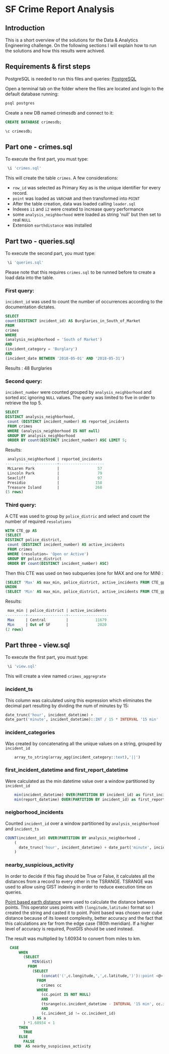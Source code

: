 # SF Crime Report Analysis


## Introduction

This is a short overview of the solutions for the Data & Analytics Engineering challenge. On the following sections I will explain how to run the solutions and how this results were achived.


## Requirements & first steps

PostgreSQL is needed to run this files and queries: [PostgreSQL](https://www.postgresql.org/) 

Open a terminal tab on the folder where the files are located and login to the default database running:
```bash
psql postgres
```
Create a new DB named crimesdb and connect to it:
```sql
CREATE DATABASE crimesdb;
```
```sql
\c crimesdb;
```
## Part one - crimes.sql
To execute the first part, you must type:

```sql
 \i 'crimes.sql'
```
This will create the table `crimes`. 
A few considerations:
* `row_id` was selected as Primary Key as is the unique identifier for every record.
* `point` was loaded as `VARCHAR` and then transformed into `POINT`
*  After the table creation, data was loaded calling `loader.sql` 
* Indexes `i1` and `i2` were created to increase query performance
* some `analysis_neighborhood` were loaded as string 'null' but then set to real `NULL`
* Extension `earthdistance` was installed

## Part two - queries.sql
To execute the second part, you must type:

```sql
 \i 'queries.sql'
```
Please note that this requires `crimes.sql` to be runned before to create a load data into the table.
### First query:
`incident_id` was used to count the number of occurrences according to the documentation dictates.
```sql
SELECT 
count(DISTINCT incident_id) AS Burglaries_in_South_of_Market 
FROM 
crimes
WHERE 
(analysis_neighborhood = 'South of Market') 
AND 
(incident_category = 'Burglary') 
AND 
(incident_date BETWEEN '2018-05-01' AND '2018-05-31')
```
Results : 48 Burglaries
### Second query:
`incident_number` were counted grouped by `analysis_neighborhood` and sorted `ASC` ignoring `NULL` values. The query was limited to five in order to retrieve the top 5.
```sql
SELECT 
DISTINCT analysis_neighborhood,
 count (DISTINCT incident_number) AS reported_incidents 
 FROM crimes 
 WHERE (analysis_neighborhood IS NOT null)  
 GROUP BY analysis_neighborhood 
 ORDER BY count(DISTINCT incident_number) ASC LIMIT 5;
```
Results:
```sql
 analysis_neighborhood | reported_incidents 
-----------------------+--------------------
 McLaren Park          |                 57
 Lincoln Park          |                 79
 Seacliff              |                 97
 Presidio              |                158
 Treasure Island       |                268
(5 rows)
```
### Third query:
A CTE was used to group by `police_distric` and select and count the number of required `resolutions` 
```sql
WITH CTE_gp AS 
(SELECT 
DISTINCT police_district,
 count (DISTINCT incident_number) AS active_incidents 
 FROM crimes 
 WHERE (resolution= 'Open or Active')  
 GROUP BY police_district 
 ORDER BY count(DISTINCT incident_number) ASC)
```
Then this CTE was used on two subqueries (one for MAX and one for MIN) :
```sql
(SELECT 'Max' AS max_min, police_district, active_incidents FROM CTE_gp ORDER BY active_incidents DESC LIMIT 1)
UNION
(SELECT 'Min' AS max_min, police_district, active_incidents FROM CTE_gp ORDER BY active_incidents ASC LIMIT 1);
```
Results:
```sql
 max_min | police_district | active_incidents 
---------+-----------------+------------------
 Max     | Central         |            11679
 Min     | Out of SF       |             2020
(2 rows)
```


## Part three - view.sql
To execute the first part, you must type:

```sql
 \i 'view.sql'
```
This will create a view named `crimes_aggregrate`
### incident_ts
This column was calculated using this expression which eliminates the decimal part resulting by dividing the num of minutes by 15:
```sql
date_trunc('hour', incident_datetime) + 
date_part('minute', incident_datetime)::INT / 15 * INTERVAL '15 min'
```
### incident_categories
Was created by concatenating all the unique values on a string, grouped by `incident_id`
```sql
    array_to_string(array_agg(incident_category::text),'||')
```
### first_incident_datetime and first_report_datetime 
Were calculated as the min datetime value over a window partitioned by `incident_id` 
```sql
    min(incident_datetime) OVER(PARTITION BY incident_id) as first_incident_datetime,
    min(report_datetime) OVER(PARTITION BY incident_id) as first_report_datetime,
```
### neigborhood_incidents
Counted `incident_id` over a window partitioned by `analysis_neighborhood` and `incident_ts`
```sql
COUNT(incident_id) OVER(PARTITION BY analysis_neighborhood , 
    (
      date_trunc('hour', incident_datetime) + date_part('minute', incident_datetime)::INT / 15 * INTERVAL '15 min'
    )
```

### nearby_suspicious_activity
In order to decide if this flag should be True or False, it calculates all the distances from a record to every other in the TSRANGE. TSRANGE was used to allow using GIST indexing in order to reduce execution time on queries.

[Point based earth distance](https://www.postgresql.org/docs/9.3/earthdistance.html) were used to calculate the distance between points. This operator uses points with `(longitude,latitude)` format so I created the string and casted it to point.
Point based was chosen over cube distance because of its lowest complexity, better accuracy and the fact that this calculations are far from the edge case (180th meridian).
If a higher level of accuracy is required, PostGIS should be used instead.


The result was multiplied by 1.60934 to convert from miles to km.

```sql
  CASE
      WHEN
        (SELECT
            MIN(dist) 
          FROM
            (SELECT
                (concat('(',c.longitude,',',c.latitude,')')::point <@> concat('(',cc.longitude,',',cc.latitude,')')::point) AS dist 
              FROM
                crimes cc 
              WHERE
                (cc.point IS NOT NULL)
                AND 
                (tsrange(cc.incident_datetime - INTERVAL '15 min', cc.incident_datetime + INTERVAL '15 min', '[]') @> c.incident_datetime)
                AND 
                (c.incident_id != cc.incident_id)
            ) AS a
        ) *1.60934 < 1 
      THEN
        TRUE 
      ELSE
        FALSE 
    END  AS nearby_suspicious_activity 
```

